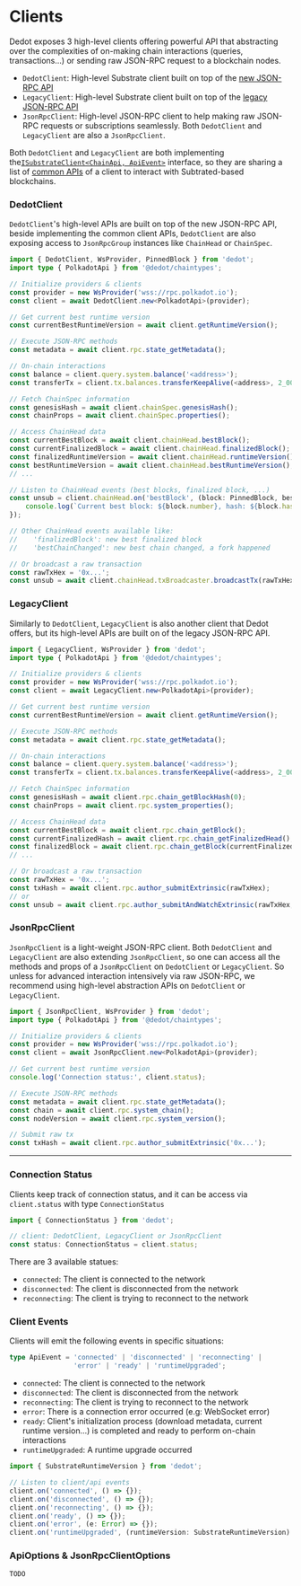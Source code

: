 # Clients

Dedot exposes 3 high-level clients offering powerful API that abstracting over the complexities of on-making chain interactions (queries, transactions...) or sending raw JSON-RPC request to a blockchain nodes.

* `DedotClient`: High-level Substrate client built on top of the [new JSON-RPC API](https://paritytech.github.io/json-rpc-interface-spec/introduction.html)
* `LegacyClient`: High-level Substrate client built on top of the [legacy JSON-RPC API](https://github.com/w3f/PSPs/blob/master/PSPs/drafts/psp-6.md)
* `JsonRpcClient`: High-level JSON-RPC client to help making raw JSON-RPC requests or subscriptions seamlessly. Both `DedotClient` and `LegacyClient` are also a `JsonRpcClient`.

Both `DedotClient` and `LegacyClient` are both implementing the[`ISubstrateClient<ChainApi, ApiEvent>`](https://github.com/dedotdev/dedot/blob/f7910058d5e379f3f51476e10696a6f157f08591/packages/api/src/types.ts#L120) interface, so they are sharing a list of [common APIs](https://github.com/dedotdev/dedot/blob/f7910058d5e379f3f51476e10696a6f157f08591/packages/api/src/types.ts#L99-L144)  of a client to interact with Subtrated-based blockchains.

### DedotClient&#x20;

`DedotClient`'s high-level APIs are built on top of the new JSON-RPC API, beside implementing the common client APIs, `DedotClient` are also exposing access to `JsonRpcGroup` instances like `ChainHead` or `ChainSpec`.&#x20;

```typescript
import { DedotClient, WsProvider, PinnedBlock } from 'dedot';
import type { PolkadotApi } from '@dedot/chaintypes';

// Initialize providers & clients
const provider = new WsProvider('wss://rpc.polkadot.io');
const client = await DedotClient.new<PolkadotApi>(provider);

// Get current best runtime version
const currentBestRuntimeVersion = await client.getRuntimeVersion();

// Execute JSON-RPC methods
const metadata = await client.rpc.state_getMetadata();

// On-chain interactions
const balance = client.query.system.balance('<address>');
const transferTx = client.tx.balances.transferKeepAlive(<address>, 2_000_000_000_000n);

// Fetch ChainSpec information
const genesisHash = await client.chainSpec.genesisHash();
const chainProps = await client.chainSpec.properties();

// Access ChainHead data
const currentBestBlock = await client.chainHead.bestBlock();
const currentFinalizedBlock = await client.chainHead.finalizedBlock();
const finalizedRuntimeVersion = await client.chainHead.runtimeVersion();
const bestRuntimeVersion = await client.chainHead.bestRuntimeVersion();
// ...

// Listen to ChainHead events (best blocks, finalized block, ...)
const unsub = client.chainHead.on('bestBlock', (block: PinnedBlock, bestChainChanged: boolean) => {
    console.log(`Current best block: ${block.number}, hash: ${block.hash}, bestChainChanged: ${bestChainChanged}`);
});

// Other ChainHead events available like: 
//    'finalizedBlock': new best finalized block
//    'bestChainChanged': new best chain changed, a fork happened

// Or broadcast a raw transaction
const rawTxHex = '0x...';
const unsub = await client.chainHead.txBroadcaster.broadcastTx(rawTxHex);
```

### LegacyClient

Similarly to `DedotClient`, `LegacyClient` is also another client that Dedot offers, but its high-level APIs are built on of the legacy JSON-RPC API.

```typescript
import { LegacyClient, WsProvider } from 'dedot';
import type { PolkadotApi } from '@dedot/chaintypes';

// Initialize providers & clients
const provider = new WsProvider('wss://rpc.polkadot.io');
const client = await LegacyClient.new<PolkadotApi>(provider);

// Get current best runtime version
const currentBestRuntimeVersion = await client.getRuntimeVersion();

// Execute JSON-RPC methods
const metadata = await client.rpc.state_getMetadata();

// On-chain interactions
const balance = client.query.system.balance('<address>');
const transferTx = client.tx.balances.transferKeepAlive(<address>, 2_000_000_000_000n);

// Fetch ChainSpec information
const genesisHash = await client.rpc.chain_getBlockHash(0);
const chainProps = await client.rpc.system_properties();

// Access ChainHead data
const currentBestBlock = await client.rpc.chain_getBlock();
const currentFinalizedHash = await client.rpc.chain_getFinalizedHead();
const finalizedBlock = await client.rpc.chain_getBlock(currentFinalizedHash);
// ...

// Or broadcast a raw transaction
const rawTxHex = '0x...';
const txHash = await client.rpc.author_submitExtrinsic(rawTxHex);
// or
const unsub = await client.rpc.author_submitAndWatchExtrinsic(rawTxHex, (txStatus) => {});
```

### JsonRpcClient

`JsonRpcClient` is a light-weight JSON-RPC client. Both `DedotClient` and `LegacyClient` are also extending `JsonRpcClient`, so one can access all the methods and props of a `JsonRpcClient` on `DedotClient` or `LegacyClient`. So unless for advanced interaction intensively via raw JSON-RPC, we recommend using high-level abstraction APIs on `DedotClient` or `LegacyClient`.

```typescript
import { JsonRpcClient, WsProvider } from 'dedot';
import type { PolkadotApi } from '@dedot/chaintypes';

// Initialize providers & clients
const provider = new WsProvider('wss://rpc.polkadot.io');
const client = await JsonRpcClient.new<PolkadotApi>(provider);

// Get current best runtime version
console.log('Connection status:', client.status);

// Execute JSON-RPC methods
const metadata = await client.rpc.state_getMetadata();
const chain = await client.rpc.system_chain();
const nodeVersion = await client.rpc.system_version();

// Submit raw tx
const txHash = await client.rpc.author_submitExtrinsic('0x...');
```

***

### Connection Status

Clients keep track of connection status, and it can be access via  `client.status` with type `ConnectionStatus`

```typescript
import { ConnectionStatus } from 'dedot';

// client: DedotClient, LegacyClient or JsonRpcClient
const status: ConnectionStatus = client.status;
```

There are 3 available statues:

* `connected`: The client is connected to the network
* `disconnected`: The client is disconnected from the network
* `reconnecting`: The client is trying to reconnect to the network

### Client Events

Clients will emit the following events in specific situations:

```typescript
type ApiEvent = 'connected' | 'disconnected' | 'reconnecting' | 
                'error' | 'ready' | 'runtimeUpgraded';
```

* `connected`: The client is connected to the network
* `disconnected`: The client is disconnected from the network
* `reconnecting`: The client is trying to reconnect to the network
* `error`: There is a connection error occurred (e.g: WebSocket error)
* `ready`: Client's initialization process (download metadata, current runtime version...) is completed and ready to perform on-chain interactions
* `runtimeUpgraded`: A runtime upgrade occurred

```typescript
import { SubstrateRuntimeVersion } from 'dedot';

// Listen to client/api events
client.on('connected', () => {});
client.on('disconnected', () => {});
client.on('reconnecting', () => {});
client.on('ready', () => {});
client.on('error', (e: Error) => {});
client.on('runtimeUpgraded', (runtimeVersion: SubstrateRuntimeVersion) => {});
```

### ApiOptions & JsonRpcClientOptions

`TODO`



